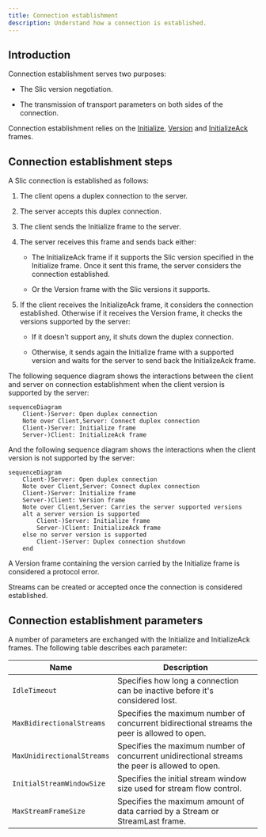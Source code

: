 ```yaml
---
title: Connection establishment
description: Understand how a connection is established.
---
```


## Introduction

Connection establishment serves two purposes:

- The Slic version negotiation.

- The transmission of transport parameters on both sides of the connection.

Connection establishment relies on the [Initialize][initialize-frame], [Version][version-frame] and [InitializeAck][initialize-ack-frame] frames.

## Connection establishment steps

A Slic connection is established as follows:

1. The client opens a duplex connection to the server.

2. The server accepts this duplex connection.

3. The client sends the Initialize frame to the server.

4. The server receives this frame and sends back either:

    - The InitializeAck frame if it supports the Slic version specified in the Initialize frame. Once it sent this
      frame, the server considers the connection established.

    - Or the Version frame with the Slic versions it supports.

5. If the client receives the InitializeAck frame, it considers the connection  established. Otherwise if it receives
   the Version frame, it checks the versions supported by the server:

    - If it doesn't support any, it shuts down the duplex connection.

    - Otherwise, it sends again the Initialize frame with a supported version and waits for the server to send back the
      InitializeAck frame.

The following sequence diagram shows the interactions between the client and server on connection establishment when the client version is supported by the server:

```mermaid
sequenceDiagram
    Client-)Server: Open duplex connection
    Note over Client,Server: Connect duplex connection
    Client-)Server: Initialize frame
    Server-)Client: InitializeAck frame
```

And the following sequence diagram shows the interactions when the client version is not supported by the server:
```mermaid
sequenceDiagram
    Client-)Server: Open duplex connection
    Note over Client,Server: Connect duplex connection
    Client-)Server: Initialize frame
    Server-)Client: Version frame
    Note over Client,Server: Carries the server supported versions
    alt a server version is supported
        Client-)Server: Initialize frame
        Server-)Client: InitializeAck frame
    else no server version is supported
        Client-)Server: Duplex connection shutdown
    end
```

A Version frame containing the version carried by the Initialize frame is considered a protocol error.

Streams can be created or accepted once the connection is considered established.

## Connection establishment parameters

A number of parameters are exchanged with the Initialize and InitializeAck frames. The following table describes each parameter:

| Name | Description |
| ---- | ----------- |
| `IdleTimeout` | Specifies how long a connection can be inactive before it's considered lost. |
| `MaxBidirectionalStreams` | Specifies the maximum number of concurrent bidirectional streams the peer is allowed to open. |
| `MaxUnidirectionalStreams` | Specifies the maximum number of concurrent unidirectional streams the peer is allowed to open. |
| `InitialStreamWindowSize` | Specifies the initial stream window size used for stream flow control. |
| `MaxStreamFrameSize` | Specifies the maximum amount of data carried by a Stream or StreamLast frame. |

[initialize-frame]: protocol-frames#initialize-frame
[initialize-ack-frame]: protocol-frames#initializeack-frame
[version-frame]: protocol-frames#version-frame
